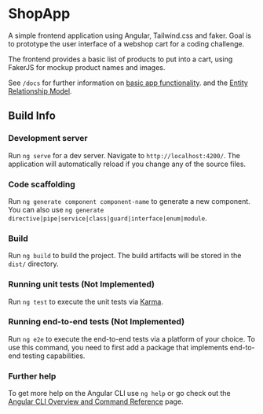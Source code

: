 # ShopApp

A simple frontend application using Angular, Tailwind.css and faker.
Goal is to prototype the user interface of a webshop cart for a coding challenge.

The frontend provides a basic list of products to put into a cart, 
using FakerJS for mockup product names and images.


See `/docs` for further information on [basic app functionality](./docs/app_functions.md). and the [Entity Relationship Model](./docs/entity_relationship_modell.md).

## Build Info

### Development server

Run `ng serve` for a dev server. Navigate to `http://localhost:4200/`. The application will automatically reload if you change any of the source files.

### Code scaffolding

Run `ng generate component component-name` to generate a new component. You can also use `ng generate directive|pipe|service|class|guard|interface|enum|module`.

### Build

Run `ng build` to build the project. The build artifacts will be stored in the `dist/` directory.

### Running unit tests (Not Implemented)

Run `ng test` to execute the unit tests via [Karma](https://karma-runner.github.io).

### Running end-to-end tests (Not Implemented)

Run `ng e2e` to execute the end-to-end tests via a platform of your choice. To use this command, you need to first add a package that implements end-to-end testing capabilities.

### Further help

To get more help on the Angular CLI use `ng help` or go check out the [Angular CLI Overview and Command Reference](https://angular.io/cli) page.
